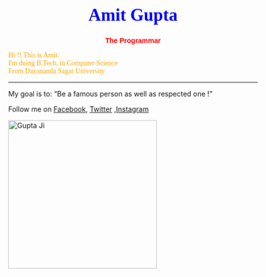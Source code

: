 <html>
<head>
</head>
<body>
<h1 style="font-family:serif;color:Blue;font-size:250%;text-align:center;">Amit Gupta</h1>
<h2 style="font-family:sans-serif;color:Red;text-align:center;font-size:100%;" title="Just for fun">The Programmar</h2>
<p style="font-family:cursive;color:Orange;">Hi !! This is Amit.<br>I'm doing B.Tech. in Computer Science<br>From Dayananda Sagar University </p><hr>
<p> My goal is to:
  <q>Be a famous person as well as respected one !</q></p>
    <p>Follow me on <a href="https://www.facebook.com/amitsv26">Facebook</a>,
      <a href="https://www.twitter.com/amitsv26">Twitter</a>
  ,<a href="https://www.instagram.com/amitsv26">Instagram</a>
</p>
<img src="https://scontent.fblr4-1.fna.fbcdn.net/v/t1.0-9/fr/cp0/e15/q65/16508273_949775695159373_2831626470896246803_n.jpg?efg=eyJpIjoiYiJ9&oh=f0910c51093ea7c31779d069f5d0a23e&oe=59F13FF3" alt="Gupta Ji" width="300" height="300">
</body>
</html>
